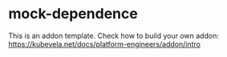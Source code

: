 # mock-dependence

This is an addon template. Check how to build your own addon: https://kubevela.net/docs/platform-engineers/addon/intro
